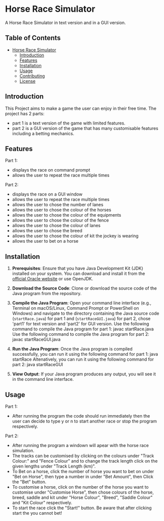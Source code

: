 # Horse Race Simulator

A Horse Race Simulator in text version and in a GUI version.

## Table of Contents

- [Horse Race Simulator](#project-name)
  - [Introduction](#introduction)
  - [Features](#features)
  - [Installation](#installation)
  - [Usage](#usage)
  - [Contributing](#contributing)
  - [License](#license)

## Introduction

This Project aims to make a game the user can enjoy in their free time. The project has 2 parts: 
- part 1 is a text version of the game with limited features.
- part 2 is a GUI version of the game that has many customisable features including a betting mechanics.

## Features

Part 1:
- displays the race on command prompt
- allows the user to repeat the race multiple times

Part 2:
- displays the race on a GUI window
- allows the user to repeat the race multiple times
- allows the user to chose the number of lanes
- allows the user to chose the colour of the horses
- allows the user to chose the colour of the equipments
- allows the user to chose the colour of the fence
- allows the user to chose the colour of lanes
- allows the user to chose the breed
- allows the user to chose the colour of kit the jockey is wearing
- allows the user to bet on a horse

## Installation

1. **Prerequisites**: Ensure that you have Java Development Kit (JDK) installed on your system. You can download and install it from the [official Oracle website](https://www.oracle.com/java/technologies/javase-jdk16-downloads.html) or use OpenJDK.

2. **Download the Source Code**: Clone or download the source code of the Java program from the repository.

3. **Compile the Java Program**: Open your command line interface (e.g., Terminal on macOS/Linux, Command Prompt or PowerShell on Windows) and navigate to the directory containing the Java source code (`startRace.java`) for part 1 and (`startRaceGUI.java`) for part 2, chose 'part1' for text version and 'part2' for GUI version. 
Use the following command to compile the Java program for part 1: javac startRace.java
Use the following command to compile the Java program for part 2: javac startRaceGUI.java

4. **Run the Java Program**: Once the Java program is compiled successfully, you can run it using the following command for part 1: java startRace
Altenatively, you can run it using the following command for part 2: java startRaceGUI

5. **View Output**: If your Java program produces any output, you will see it in the command line interface.

## Usage

Part 1:
- After running the program the code should run immediately then the user can decide to type y or n to start another race or stop the program respectively.

Part 2:
- After running the program a windown will apear with the horse race simulation.
- The tracks can be customised by clicking on the colours under "Track Colour:" and "Fence Colour" and to change the track length click on the given lengths under "Track Length (km)".
- To Bet on a horse, click the number of horse you want to bet on under "Bet on Horse", then type a number in under "Bet Amount", then Click the "Bet" button.
- To customise a horse, click on the number of the horse you want to customise under "Customise Horse", then chose colours of the horse, breed, saddle and kit under "Horse Colour", "Breed", "Saddle Colour" and "Kit Colour" respectively.
- To start the race click the "Start!" button. Be aware that after clicking start the you cannot bet!